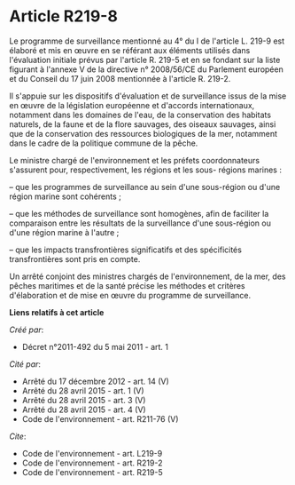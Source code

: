 # Article R219-8

Le programme de surveillance mentionné au 4° du I de l'article L. 219-9 est élaboré et mis en œuvre en se référant aux
éléments utilisés dans l'évaluation initiale prévus par l'article R. 219-5 et en se fondant sur la liste figurant à l'annexe
V de la directive n° 2008/56/CE du Parlement européen et du Conseil du 17 juin 2008 mentionnée à l'article R. 219-2.

Il s'appuie sur les dispositifs d'évaluation et de surveillance issus de la mise en œuvre de la législation européenne et
d'accords internationaux, notamment dans les domaines de l'eau, de la conservation des habitats naturels, de la faune et de
la flore sauvages, des oiseaux sauvages, ainsi que de la conservation des ressources biologiques de la mer, notamment dans le
cadre de la politique commune de la pêche.

Le ministre chargé de l'environnement et les préfets coordonnateurs s'assurent pour, respectivement, les régions et les sous-
régions marines :

– que les programmes de surveillance au sein d'une sous-région ou d'une région marine sont cohérents ;

– que les méthodes de surveillance sont homogènes, afin de faciliter la comparaison entre les résultats de la surveillance
d'une sous-région ou d'une région marine à l'autre ;

– que les impacts transfrontières significatifs et des spécificités transfrontières sont pris en compte.

Un arrêté conjoint des ministres chargés de l'environnement, de la mer, des pêches maritimes et de la santé précise les
méthodes et critères d'élaboration et de mise en œuvre du programme de surveillance.

**Liens relatifs à cet article**

_Créé par_:

  - Décret n°2011-492 du 5 mai 2011 - art. 1

_Cité par_:

  - Arrêté du 17 décembre 2012 - art. 14 (V)
  - Arrêté du 28 avril 2015 - art. 1 (V)
  - Arrêté du 28 avril 2015 - art. 3 (V)
  - Arrêté du 28 avril 2015 - art. 4 (V)
  - Code de l'environnement - art. R211-76 (V)

_Cite_:

  - Code de l'environnement - art. L219-9
  - Code de l'environnement - art. R219-2
  - Code de l'environnement - art. R219-5
